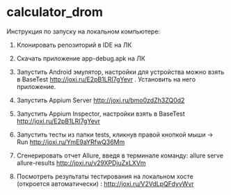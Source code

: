 # calculator_drom

Инструкция по запуску на локальном компьютере:

1. Клонировать репозиторий в IDE на ЛК

2. Скачать приложение app-debug.apk на ЛК

3. Запустить Android эмулятор, настройки для устройства можно взять в BaseTest http://joxi.ru/E2pB1LRI7gYevr . Установить на него приложение.

4. Запустить Appium Server http://joxi.ru/bmo0zdZh3ZQ0d2

5. Запустить Appium Inspector, настройки взять в BaseTest http://joxi.ru/E2pB1LRI7gYevr

6. Запустить тесты из папки tests, кликнув правой кнопкой мыши -> Run http://joxi.ru/YmE9aYRfwQ36Mm

7. Сгенерировать отчет Allure, введя в терминале команду: allure serve allure-results http://joxi.ru/v29XPDjuZxLXVm

8. Посмотреть результаты тестирования на локальном хосте (откроется автоматически) : http://joxi.ru/V2VdLpQFdyvWvr
